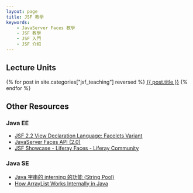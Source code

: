 ```yaml
---
layout: page
title: JSF 教學
keywords:
    - JavaServer Faces 教學
    - JSF 教學
    - JSF 入門
    - JSF 介紹
---
```


## Lecture Units

{% for post in site.categories["jsf_teaching"] reversed %}
<a href="{{ post.url }}">{{ post.title }}</a>
{% endfor %}

## Other Resources

### Java EE
- [JSF 2.2 View Declaration Language: Facelets Variant](https://docs.oracle.com/javaee/7/javaserver-faces-2-2/vdldocs-facelets/index.html)
- [JavaServer Faces API (2.0)](https://docs.oracle.com/cd/E17802_01/j2ee/javaee/javaserverfaces/2.0/docs/api/)
- [JSF Showcase - Liferay Faces - Liferay Community](https://faces.liferay.dev/jsf-showcase)

### Java SE
- [Java 字串的 interning 的功能 (String Pool)](https://www.baeldung.com/java-string-pool)
- [How ArrayList Works Internally in Java](https://codenuclear.com/how-arraylist-works-internally-java/)